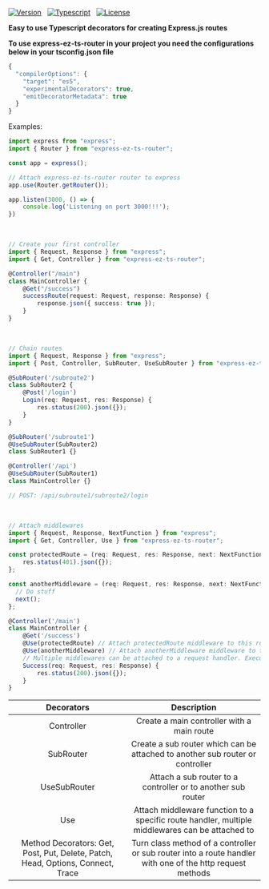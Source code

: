 [![Version][npm-version]][npm-url]&nbsp;&nbsp;
[![Typescript][npm-typescript]][npm-url]&nbsp;&nbsp;
[![License][github-license]][github-license-url]&nbsp;&nbsp;

**Easy to use Typescript decorators for creating Express.js routes**

**To use express-ez-ts-router in your project you need the configurations below in your tsconfig.json file**
```js
{
  "compilerOptions": {
    "target": "es5",
    "experimentalDecorators": true,
    "emitDecoratorMetadata": true
  }
}

```

Examples:

```ts
import express from "express";
import { Router } from "express-ez-ts-router";

const app = express();

// Attach express-ez-ts-router router to express
app.use(Router.getRouter());

app.listen(3000, () => {
    console.log('Listening on port 3000!!!');
})
```

<br>

```ts
// Create your first controller
import { Request, Response } from "express";
import { Get, Controller } from "express-ez-ts-router";

@Controller("/main")
class MainController {
    @Get("/success")
    successRoute(request: Request, response: Response) {
        response.json({ success: true });
    }
}
```
<br>

```ts
// Chain routes
import { Request, Response } from "express";
import { Post, Controller, SubRouter, UseSubRouter } from "express-ez-ts-router";

@SubRouter('/subroute2')
class SubRouter2 {
    @Post('/login')
    Login(req: Request, res: Response) {
        res.status(200).json({});
    }
}

@SubRouter('/subroute1')
@UseSubRouter(SubRouter2)
class SubRouter1 {}

@Controller('/api')
@UseSubRouter(SubRouter1)
class MainController {}

// POST: /api/subroute1/subroute2/login
```

<br>

```ts
// Attach middlewares
import { Request, Response, NextFunction } from "express";
import { Get, Controller, Use } from "express-ez-ts-router";

const protectedRoute = (req: Request, res: Response, next: NextFunction) => {
    res.status(401).json({});
};

const anotherMiddleware = (req: Request, res: Response, next: NextFunction) => {
  // Do stuff
  next();
};

@Controller('/main')
class MainController {
    @Get('/success')
    @Use(protectedRoute) // Attach protectedRoute middleware to this route
    @Use(anotherMiddleware) // Attach anotherMiddleware middleware to this route
    // Multiple middlewares can be attached to a request handler. Execution of order bottom to top. In this case anotherMiddleware will be executed first
    Success(req: Request, res: Response) {
        res.status(200).json({});
    }
}
```

|                                   Decorators                                    |                                                Description                                                |
|:-------------------------------------------------------------------------------:|:---------------------------------------------------------------------------------------------------------:|
|                                Controller                                |                                Create a main controller with a main route                                 |
|                                 SubRouter                                |               Create a sub router which can be attached to another sub router or controller               |
|                             UseSubRouter                             |                       Attach a sub router to a controller or to another sub router                        |
|                                 Use                                 |     Attach middleware function to a specific route handler, multiple middlewares can be attached to       |
| Method Decorators: Get, Post, Put, Delete, Patch, Head, Options, Connect, Trace | Turn class method of a controller or sub router into a route handler with one of the http request methods |

[npm-url]: https://www.npmjs.com/package/express-ez-ts-router
[npm-version]: https://img.shields.io/npm/v/express-ez-ts-router
[github-license]: https://img.shields.io/npm/l/express-ez-ts-router
[github-license-url]: https://github.com/doganhekimoglu/express-ez-ts-router/blob/master/LICENSE
[npm-typescript]: https://img.shields.io/npm/types/express-ez-ts-router